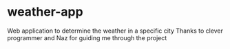 # weather-app
Web application to determine the weather in a  specific city
Thanks to clever programmer and Naz for guiding me through the project
